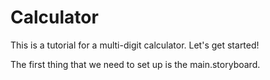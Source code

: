 # Calculator
This is a tutorial for a multi-digit calculator. Let's get started!

The first thing that we need to set up is the main.storyboard.

